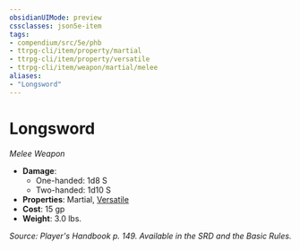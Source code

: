 ```yaml
---
obsidianUIMode: preview
cssclasses: json5e-item
tags:
- compendium/src/5e/phb
- ttrpg-cli/item/property/martial
- ttrpg-cli/item/property/versatile
- ttrpg-cli/item/weapon/martial/melee
aliases: 
- "Longsword"
---
```

# Longsword
*Melee Weapon*  

- **Damage**:
  - One-handed: 1d8 S
  - Two-handed: 1d10 S
- **Properties**: Martial, [Versatile](/compendium/rules/item-properties.md#Versatile)
- **Cost**: 15 gp
- **Weight**: 3.0 lbs.

*Source: Player's Handbook p. 149. Available in the SRD and the Basic Rules.*